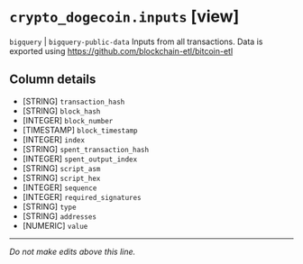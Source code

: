 # `crypto_dogecoin.inputs` [view]
`bigquery` | `bigquery-public-data`
Inputs from all transactions.
Data is exported using https://github.com/blockchain-etl/bitcoin-etl

## Column details
* [STRING]    `transaction_hash`
* [STRING]    `block_hash`
* [INTEGER]   `block_number`
* [TIMESTAMP] `block_timestamp`
* [INTEGER]   `index`
* [STRING]    `spent_transaction_hash`
* [INTEGER]   `spent_output_index`
* [STRING]    `script_asm`
* [STRING]    `script_hex`
* [INTEGER]   `sequence`
* [INTEGER]   `required_signatures`
* [STRING]    `type`
* [STRING]    `addresses`
* [NUMERIC]   `value`

-------------------------------------------------------------------------------
*Do not make edits above this line.*
